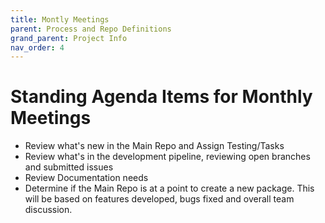 ```yaml
---
title: Montly Meetings
parent: Process and Repo Definitions
grand_parent: Project Info
nav_order: 4
---
```


# Standing Agenda Items for Monthly Meetings
- Review what's new in the Main Repo and Assign Testing/Tasks
- Review what's in the development pipeline, reviewing open branches and submitted issues
- Review Documentation needs
- Determine if the Main Repo is at a point to create a new package. This will be based on features developed, bugs fixed and overall team discussion.
